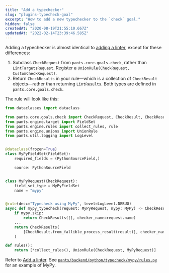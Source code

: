 ```yaml
---
title: "Add a typechecker"
slug: "plugins-typecheck-goal"
excerpt: "How to add a new typechecker to the `check` goal."
hidden: false
createdAt: "2020-08-19T21:55:10.667Z"
updatedAt: "2022-02-14T23:39:46.585Z"
---
```

Adding a typechecker is almost identical to [adding a linter](doc:plugins-lint-goal), except for these differences:

1. Subclass `CheckRequest` from `pants.core.goals.check`, rather than `LintTargetsRequest`. Register a `UnionRule(CheckRequest, CustomCheckRequest)`.
2. Return `CheckResults` in your rule—which is a collection of `CheckResult` objects—rather than returning `LintResults`. Both types are defined in `pants.core.goals.check`.

The rule will look like this:

```python
from dataclasses import dataclass

from pants.core.goals.check import CheckRequest, CheckResult, CheckResults
from pants.engine.target import FieldSet
from pants.engine.rules import collect_rules, rule
from pants.engine.unions import UnionRule
from pants.util.logging import LogLevel


@dataclass(frozen=True)
class MyPyFieldSet(FieldSet):
    required_fields = (PythonSourceField,)

    source: PythonSourceField


class MyPyRequest(CheckRequest):
    field_set_type = MyPyFieldSet
    name = "mypy"


@rule(desc="Typecheck using MyPy", level=LogLevel.DEBUG)
async def mypy_typecheck(request: MyPyRequest, mypy: MyPy) -> CheckResults:
    if mypy.skip:
        return CheckResults([], checker_name=request.name)
    ...
    return CheckResults(
        [CheckResult.from_fallible_process_result(result)], checker_name=request.name
    )

def rules():
    return [*collect_rules(), UnionRule(CheckRequest, MyPyRequest)]
```

Refer to [Add a linter](doc:plugins-lint-goal). See [`pants/backend/python/typecheck/mypy/rules.py`](https://github.com/pantsbuild/pants/blob/master/src/python/pants/backend/python/typecheck/mypy/rules.py) for an example of MyPy.